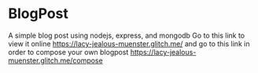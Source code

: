 # BlogPost
A simple blog post using nodejs, express, and mongodb
Go to this link to view it online https://lacy-jealous-muenster.glitch.me/
and go to this link in order to compose your own blogpost https://lacy-jealous-muenster.glitch.me/compose
